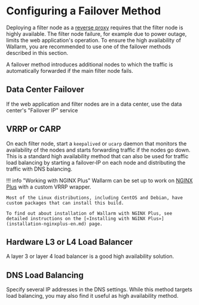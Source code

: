 # Configuring a Failover Method

Deploying a filter node as a [reverse proxy](../glossary-en.md#reverse-proxy) requires that the filter node is highly available. The filter node failure, for example due to power outage, limits the web application's operation. To ensure the high availability of Wallarm, you are recommended to use one of the failover methods described in this section.

A failover method introduces additional nodes to which the traffic is automatically forwarded if the main filter node fails.

## Data Center Failover

If the web application and filter nodes are in a data center, use the data center's "Failover IP" service

## VRRP or CARP 

On each filter node, start a `keepalived` or `ucarp` daemon that monitors the availability of the nodes and starts forwarding traffic if the nodes go down. This is a standard high availability method that can also be used for traffic load balancing by starting a failover‑IP on each node and distributing the traffic with DNS balancing.

!!! info "Working with NGINX Plus"
    Wallarm can be set up to work on [NGINX Plus](https://www.nginx.com/products/nginx/) with a custom VRRP wrapper.

    Most of the Linux distributions, including CentOS and Debian, have custom packages that can install this build.
    
    To find out about installation of Wallarm with NGINX Plus, see detailed instructions on the [«Installing with NGINX Plus»](installation-nginxplus-en.md) page.

## Hardware L3 or L4 Load Balancer

A layer 3 or layer 4 load balancer is a good high availability solution.

## DNS Load Balancing

Specify several IP addresses in the DNS settings. While this method targets load balancing, you may also find it useful as high availability method.
